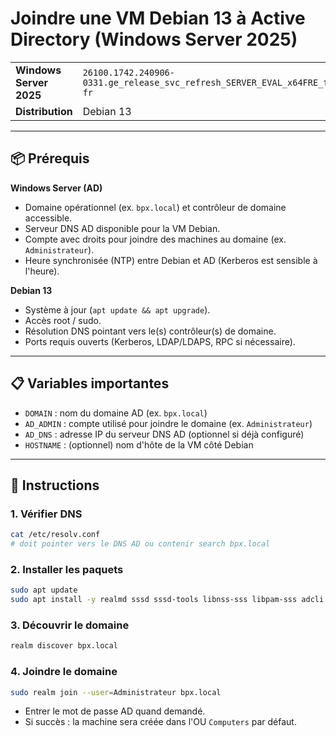 # Joindre une VM Debian 13 à Active Directory (Windows Server 2025)

| | |
|---|---|
| **Windows Server 2025** | `26100.1742.240906-0331.ge_release_svc_refresh_SERVER_EVAL_x64FRE_fr-fr` |
| **Distribution** | Debian 13 |

---

## 📦 Prérequis

**Windows Server (AD)**
* Domaine opérationnel (ex. `bpx.local`) et contrôleur de domaine accessible.
* Serveur DNS AD disponible pour la VM Debian.
* Compte avec droits pour joindre des machines au domaine (ex. `Administrateur`).
* Heure synchronisée (NTP) entre Debian et AD (Kerberos est sensible à l'heure).

**Debian 13**
* Système à jour (`apt update && apt upgrade`).
* Accès root / sudo.
* Résolution DNS pointant vers le(s) contrôleur(s) de domaine.
* Ports requis ouverts (Kerberos, LDAP/LDAPS, RPC si nécessaire).

---

## 📋 Variables importantes

* `DOMAIN` : nom du domaine AD (ex. `bpx.local`)
* `AD_ADMIN` : compte utilisé pour joindre le domaine (ex. `Administrateur`)
* `AD_DNS` : adresse IP du serveur DNS AD (optionnel si déjà configuré)
* `HOSTNAME` : (optionnel) nom d'hôte de la VM côté Debian

---

## 🚀 Instructions

### 1. Vérifier DNS

```bash
cat /etc/resolv.conf
# doit pointer vers le DNS AD ou contenir search bpx.local
```

### 2. Installer les paquets

```bash
sudo apt update
sudo apt install -y realmd sssd sssd-tools libnss-sss libpam-sss adcli samba-common-bin oddjob oddjob-mkhomedir packagekit krb5-user
```

### 3. Découvrir le domaine

```bash
realm discover bpx.local
```

### 4. Joindre le domaine

```bash
sudo realm join --user=Administrateur bpx.local
```

* Entrer le mot de passe AD quand demandé.
* Si succès : la machine sera créée dans l'OU `Computers` par défaut.
